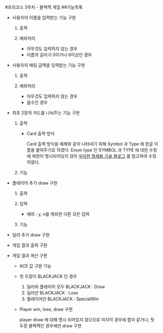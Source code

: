 #프리코스 3주차 - 블랙잭 게임
##기능목록
* 사용자의 이름을 입력받는 기능 구현
    
    1. 출력 
    
    2. 예외처리
        * 아무것도 입력하지 않는 경우
        * 이름의 길이가 0이거나 6이상인 경우
      
        
* 사용자의 배팅 금액을 입력받는 기능 구현
    
    1. 출력
    
    2. 예외처리
        * 아무것도 입력하지 않는 경우
        * 음수인 경우

* 최초 2장의 카드를 나눠주는 기능 구현
    
    1. 출력 
        
        * Card 출력 방식
        
            Card 출력 방식을 예제와 같이 나타내기 위해 Symbol 과 Type 에 한글 이름을 붙여주기로 하였다.
            Enum type 인 SYMBOL 과 TYPE
             에 대한 수정에 제한이 명시되어있지 않아 [우아한 형제들 기술 블로그](http://woowabros.github.io/tools/2017/07/10/java-enum-uses.html) 를 참고하여 수정하였다.  
    2. 기능

* 플레이어 추가 draw 구현
    
    1. 출력
    2. 입력
        
        * 예외 : y, n를 제외한 다른 모든 입력 
    2. 기능
        
        
* 딜러 추가 draw 구현
* 게임 결과 출력 구현
* 게임 결과 게산 구현
    
    * ACE 값 구분  기능 
    * 첫 두장이 BLACKJACK 인 경우
    
        1. 딜러와 플레이어 모두 BLACKJACK : Draw
        2. 딜러만 BLACKJACK : Lose
        3. 플레이어만 BLACKJACK : SpecialWin
    
    * Player win, lose, draw 구현
        
        player draw 에 대해 명시 되어있지 않으므로 마지막 경우에 합이 같거나, 첫 두장 블랙잭인 경우에만 draw 구현